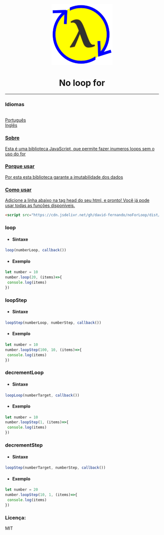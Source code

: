 <p align="center">
  <a href="" rel="noopener">
 <img width=200px height=200px src="icon/icon.png" alt="No loop for"></a>
</p>

<h1 align="center">No loop for</h1>

---

### Idiomas
<ul style="display:inline; list-style-type:none">
  <li style="list-style-type:none"><a href="#">Português</li>
  <li style="list-style-type:none"><a href="README.md">Inglês</li>
</ul>

### Sobre
Esta é uma biblioteca JavaScript, que permite fazer inumeros loops sem o uso do for

### Porque usar
Por esta esta biblioteca garante a imutabilidade dos dados

### Como usar
Adicione a linha abaixo na tag head do seu html, e pronto! Você já pode usar todas as funções disponíveis.
```html
<script src="https://cdn.jsdelivr.net/gh/david-fernando/noForLoop/dist/noforloop.js"></script>
```
### loop
   - #### Sintaxe
  ```javascript
  loop(numberLoop, callback())
  ```
  - #### Exemplo
  ```javascript
  let number = 10
  number.loop(20, (items)=>{
   console.log(items)
  })
  ```
### loopStep
   - #### Sintaxe
  ```javascript
  loopStep(numberLoop, numberStep, callback())
  ```
  - #### Exemplo
  ```javascript
  let number = 10
  number.loopStep(100, 10, (items)=>{
   console.log(items)
  })
  ```
  

### decrementLoop
   - #### Sintaxe
  ```javascript
  loopLoop(numberTarget, callback())
  ```
  - #### Exemplo
  ```javascript
  let number = 10
  number.loopStep(1, (items)=>{
   console.log(items)
  })
  ```
  
### decrementStep
   - #### Sintaxe
  ```javascript
  loopStep(numberTarget, numberStep, callback())
  ```
  - #### Exemplo
  ```javascript
  let number = 20
  number.loopStep(10, 1, (items)=>{
   console.log(items)
  })
  ```

### Licença:
MIT
